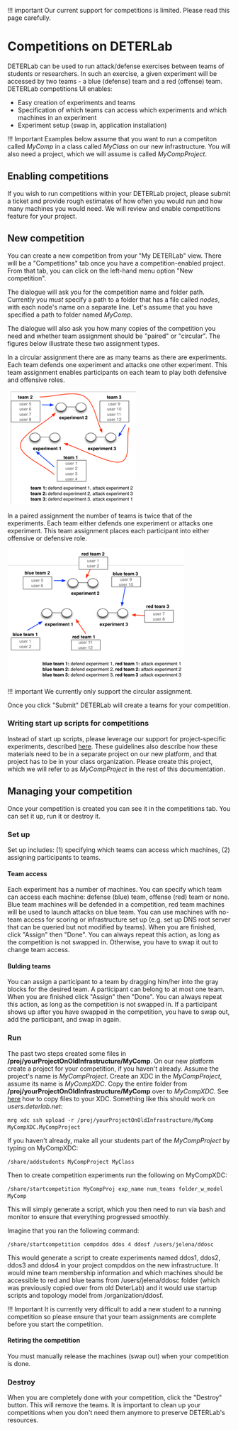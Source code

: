 
!!! important
    Our current support for competitions is limited. Please read this page carefully. 

Competitions on DETERLab
==============

DETERLab can be used to run attack/defense exercises between teams of students or researchers. In such an exercise, a given experiment will be accessed by two teams - a blue (defense) team and a red (offense) team. DETERLab competitions UI enables:

- Easy creation of experiments and teams
- Specification of which teams can access which experiments and which machines in an experiment
- Experiment setup (swap in, application installation)

!!! Important
    Examples below assume that you want to run a competiton called *MyComp* in a class called *MyClass* on our new infrastructure. You will also need a project, which we will assume is called *MyCompProject*.

## Enabling competitions


If you wish to run competitions within your DETERLab project, please submit a ticket and provide rough estimates of how often you would run and how many machines you would need. We will review and enable competitions feature for your project.

## New competition

You can create a new competition from your "My DETERLab" view. There will be a "Competitions" tab once you have a competition-enabled project. From that tab, you can click on the left-hand menu option "New competition".

The dialogue will ask you for the competition name and folder path. Currently you *must* specify a path to a folder that has a file called *nodes*, with each node's name on a separate line. Let's assume that you have specified a path to folder named *MyComp*.

The dialogue will also ask you how many copies of the competition you need and whether team assignment should be "paired" or "circular". The figures below illustrate these two assignment types.  

In a circular assignment there are as many teams as there are experiments. Each team defends one experiment and attacks one other experiment. This team assignment enables participants on each team to play both defensive and offensive roles.

![Circular Assigment](../img/circular.png "Circular team assignment")


In a paired assignment the number of teams is twice that of the experiments. Each team either defends one experiment or attacks one experiment. This team assignment places each participant into either offensive or defensive role. 

![Paired Assigment](../img/paired.png "Paired team assignment")	

!!! important
    We currently only support the circular assignment.
    
Once you click "Submit" DETERLab will create a teams for your competition.

### <a name="writing"></a> Writing start up scripts for competitions

Instead of start up scripts, please leverage our support for project-specific experiments, described [here](https://docs.deterlab.net/education/migrating-materials/#migrating-private-materials). These guidelines also describe how these materials need to be in a separate project on our new platform, and that project has to be in your class organization. Please create this project, which we will refer to as *MyCompProject* in the rest of this documentation.

## Managing your competition

Once your competition is created you can see it in the competitions tab. You can set it up, run it or destroy it. 

### Set up 

Set up includes: (1) specifying which teams can access which machines, (2) assigning participants to teams.

#### Team access

Each experiment has a number of machines. You can specify which team can access each machine: defense (blue) team, offense (red) team or none. Blue team machines will be defended in a competition, red team machines will be used to launch attacks on blue team. You can use machines with no-team access for scoring or infrastructure set up (e.g. set up DNS root server that can be queried but not modified by teams). When you are finished, click "Assign" then "Done". You can always repeat this action, as long as the competition is not swapped in. Otherwise, you have to swap it out to change team access.

#### Bulding teams

You can assign a participant to a team by dragging him/her into the gray blocks for the desired team. A participant can belong to at most one team. When you are finished click "Assign" then "Done". You can always repeat this action, as long as the competition is not swapped in. If a participant shows up after you have swapped in the competition, you have to swap out, add the participant, and swap in again.


### Run

The past two steps created some files in **/proj/yourProjectOnOldInfrastructure/MyComp**. On our new platform create a project for your competition, if you haven't already. Assume the project's name is  *MyCompProject*. Create an XDC in the *MyCompProject*, assume its name is *MyCompXDC*.   Copy the entire folder from **/proj/yourProjectOnOldInfrastructure/MyComp** over to *MyCompXDC*. See [here](https://mergetb.org/docs/experimentation/xdc/#copying-files-to-or-from-your-xdc) how to copy files to your XDC. Something like this should work on *users.deterlab.net*:
```
mrg xdc ssh upload -r /proj/yourProjectOnOldInfrastructure/MyComp MyCompXDC.MyCompProject
```

If you haven't already, make all your students part of the *MyCompProject* by typing on MyCompXDC:

```
/share/addstudents MyCompProject MyClass
```

Then to create competition experiments run the following on MyCompXDC:

```
/share/startcompetition MyCompProj exp_name num_teams folder_w_model MyComp
```
This will simply generate a script, which you then need to run via bash and monitor to ensure that everything progressed smoothly.


Imagine that you ran the following command:
```
/share/startcompetition compddos ddos 4 ddosf /users/jelena/ddosc
```
This would generate a script to create experiments named ddos1, ddos2, ddos3 and ddos4 in your project compddos on the new infrastructure. It would mine team membership information and which machines should be accessible to red and blue teams from /users/jelena/ddosc folder (which was previously copied over from old DeterLab) and it would use startup scripts and topology model from /organization/ddosf.

!!! Important
    It is currently very difficult to add a new student to a running competition so please ensure that your team assignments are complete before you start the competition.


#### Retiring the competition 

You must manually release the machines (swap out) when your competition is done. 


### Destroy

When you are completely done with your competition, click the "Destroy" button. This will remove the teams. It is important to clean up your competitions when you don't need them anymore to preserve DETERLab's resources.
